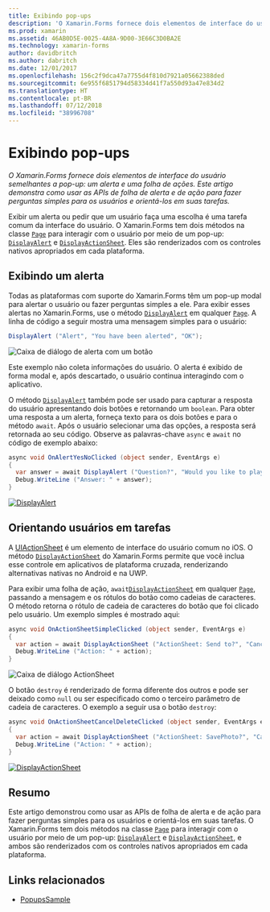 ```yaml
---
title: Exibindo pop-ups
description: 'O Xamarin.Forms fornece dois elementos de interface do usuário semelhantes a pop-up: um alerta e uma folha de ações. Este artigo demonstra como usar as APIs de folha de alerta e de ação para fazer perguntas simples para os usuários e orientá-los em suas tarefas.'
ms.prod: xamarin
ms.assetid: 46AB0D5E-0025-4A8A-9D00-3E66C3D0BA2E
ms.technology: xamarin-forms
author: davidbritch
ms.author: dabritch
ms.date: 12/01/2017
ms.openlocfilehash: 156c2f9dca47a7755d4f810d7921a05662388ded
ms.sourcegitcommit: 6e955f6851794d58334d41f7a550d93a47e834d2
ms.translationtype: HT
ms.contentlocale: pt-BR
ms.lasthandoff: 07/12/2018
ms.locfileid: "38996708"
---
```

# <a name="displaying-pop-ups"></a>Exibindo pop-ups

_O Xamarin.Forms fornece dois elementos de interface do usuário semelhantes a pop-up: um alerta e uma folha de ações. Este artigo demonstra como usar as APIs de folha de alerta e de ação para fazer perguntas simples para os usuários e orientá-los em suas tarefas._

Exibir um alerta ou pedir que um usuário faça uma escolha é uma tarefa comum da interface do usuário. O Xamarin.Forms tem dois métodos na classe [`Page`](xref:Xamarin.Forms.Page) para interagir com o usuário por meio de um pop-up: [`DisplayAlert`](xref:Xamarin.Forms.Page.DisplayAlert*) e [`DisplayActionSheet`](xref:Xamarin.Forms.Page.DisplayActionSheet*). Eles são renderizados com os controles nativos apropriados em cada plataforma.

## <a name="displaying-an-alert"></a>Exibindo um alerta

Todas as plataformas com suporte do Xamarin.Forms têm um pop-up modal para alertar o usuário ou fazer perguntas simples a ele. Para exibir esses alertas no Xamarin.Forms, use o método [`DisplayAlert`](xref:Xamarin.Forms.Page.DisplayAlert*) em qualquer [`Page`](xref:Xamarin.Forms.Page). A linha de código a seguir mostra uma mensagem simples para o usuário:

```csharp
DisplayAlert ("Alert", "You have been alerted", "OK");
```

![](pop-ups-images/alert.png "Caixa de diálogo de alerta com um botão")

Este exemplo não coleta informações do usuário. O alerta é exibido de forma modal e, após descartado, o usuário continua interagindo com o aplicativo.

O método [`DisplayAlert`](xref:Xamarin.Forms.Page.DisplayAlert*) também pode ser usado para capturar a resposta do usuário apresentando dois botões e retornando um `boolean`. Para obter uma resposta a um alerta, forneça texto para os dois botões e para o método `await`. Após o usuário selecionar uma das opções, a resposta será retornada ao seu código. Observe as palavras-chave `async` e `await` no código de exemplo abaixo:

```csharp
async void OnAlertYesNoClicked (object sender, EventArgs e)
{
  var answer = await DisplayAlert ("Question?", "Would you like to play a game", "Yes", "No");
  Debug.WriteLine ("Answer: " + answer);
}
```

[![DisplayAlert](pop-ups-images/alert2-sml.png "Caixa de diálogo de alerta com dois botões")](pop-ups-images/alert2.png#lightbox "Caixa de diálogo de alerta com dois botões")

## <a name="guiding-users-through-tasks"></a>Orientando usuários em tarefas

A [UIActionSheet](https://developer.apple.com/library/ios/documentation/uikit/reference/uiactionsheet_class/Reference/Reference.html) é um elemento de interface do usuário comum no iOS. O método [`DisplayActionSheet`](xref:Xamarin.Forms.Page.DisplayActionSheet*) do Xamarin.Forms permite que você inclua esse controle em aplicativos de plataforma cruzada, renderizando alternativas nativas no Android e na UWP.

Para exibir uma folha de ação, `await`[`DisplayActionSheet`](xref:Xamarin.Forms.Page.DisplayActionSheet*) em qualquer [`Page`](xref:Xamarin.Forms.Page), passando a mensagem e os rótulos do botão como cadeias de caracteres. O método retorna o rótulo de cadeia de caracteres do botão que foi clicado pelo usuário. Um exemplo simples é mostrado aqui:

```csharp
async void OnActionSheetSimpleClicked (object sender, EventArgs e)
{
  var action = await DisplayActionSheet ("ActionSheet: Send to?", "Cancel", null, "Email", "Twitter", "Facebook");
  Debug.WriteLine ("Action: " + action);
}
```

![](pop-ups-images/action.png "Caixa de diálogo ActionSheet")

O botão `destroy` é renderizado de forma diferente dos outros e pode ser deixado como `null` ou ser especificado como o terceiro parâmetro de cadeia de caracteres. O exemplo a seguir usa o botão `destroy`:

```csharp
async void OnActionSheetCancelDeleteClicked (object sender, EventArgs e)
{
  var action = await DisplayActionSheet ("ActionSheet: SavePhoto?", "Cancel", "Delete", "Photo Roll", "Email");
  Debug.WriteLine ("Action: " + action);
}
```

[![DisplayActionSheet](pop-ups-images/action2-sml.png "Caixa de diálogo de folha de ação com botão Destruir")](pop-ups-images/action2.png#lightbox "Caixa de diálogo de folha de ação com botão Destruir")

## <a name="summary"></a>Resumo

Este artigo demonstrou como usar as APIs de folha de alerta e de ação para fazer perguntas simples para os usuários e orientá-los em suas tarefas. O Xamarin.Forms tem dois métodos na classe [`Page`](xref:Xamarin.Forms.Page) para interagir com o usuário por meio de um pop-up: [`DisplayAlert`](xref:Xamarin.Forms.Page.DisplayAlert*) e [`DisplayActionSheet`](xref:Xamarin.Forms.Page.DisplayActionSheet*), e ambos são renderizados com os controles nativos apropriados em cada plataforma.



## <a name="related-links"></a>Links relacionados

- [PopupsSample](https://developer.xamarin.com/samples/xamarin-forms/Navigation/Pop-ups/)
